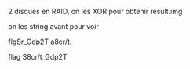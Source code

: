2 disques en RAID, on les XOR pour obtenir result.img

on les string avant pour voir

flgSr_Gdp2T
a8cr/t.

flag S8cr/t_Gdp2T